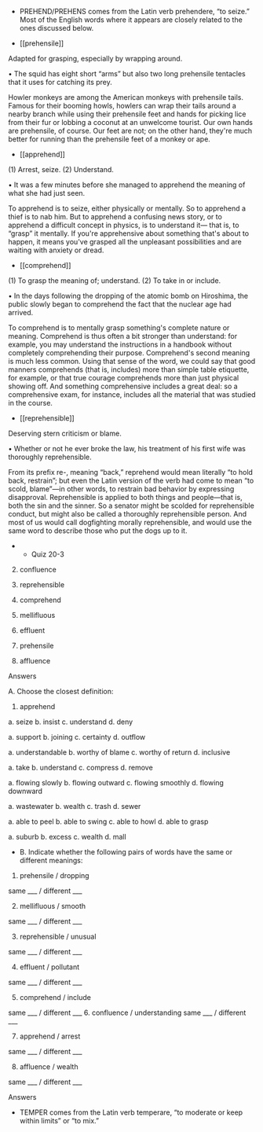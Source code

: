 - PREHEND/PREHENS  comes  from  the  Latin  verb  prehendere,  “to  seize.”  Most  of  the  English
words where it appears are closely related to the ones discussed below.

- [[prehensile]] 

 Adapted for grasping, especially by wrapping around. 

• The squid has eight short “arms” but also two long prehensile tentacles that it uses for catching its
prey. 

Howler monkeys are among the American monkeys with prehensile tails. Famous for their booming
howls,  howlers  can  wrap  their  tails  around  a  nearby  branch  while  using  their  prehensile  feet  and
hands for picking lice from their fur or lobbing a coconut at an unwelcome tourist. Our own hands are
prehensile,  of  course.  Our  feet  are  not;  on  the  other  hand,  they're  much  better  for  running  than  the
prehensile feet of a monkey or ape.

- [[apprehend]] 

 (1) Arrest, seize. (2) Understand. 

• It was a few minutes before she managed to apprehend the meaning of what she had just seen. 

To apprehend is to seize, either physically or mentally. So to apprehend a thief is to nab him. But to
apprehend a confusing news story, or to apprehend a difficult concept in physics, is to understand it—
that is, to “grasp” it mentally. If you're apprehensive about something that's about to happen, it means
you've grasped all the unpleasant possibilities and are waiting with anxiety or dread.

- [[comprehend]] 

 (1) To grasp the meaning of; understand. (2) To take in or include. 

•  In  the  days  following  the  dropping  of  the  atomic  bomb  on  Hiroshima,  the  public  slowly  began  to
comprehend the fact that the nuclear age had arrived. 

To  comprehend  is  to  mentally  grasp  something's  complete  nature  or  meaning.  Comprehend  is  thus
often a bit stronger than understand: for example, you may understand the instructions in a handbook
without  completely  comprehending  their  purpose.  Comprehend's  second  meaning  is  much  less
common.  Using  that  sense  of  the  word,  we  could  say  that  good  manners  comprehends  (that  is,
includes) more than simple table etiquette, for example, or that true courage comprehends more than
just physical showing off. And something comprehensive includes a great deal: so a comprehensive
exam, for instance, includes all the material that was studied in the course.

- [[reprehensible]] 

 Deserving stern criticism or blame. 

• Whether or not he ever broke the law, his treatment of his first wife was thoroughly reprehensible. 

From  its  prefix  re-,  meaning  “back,”  reprehend  would  mean  literally  “to  hold  back,  restrain”;  but
even the Latin version of the verb had come to mean “to scold, blame”—in other words, to restrain
bad behavior by expressing disapproval. Reprehensible is applied to both things and people—that is,
both the sin and the sinner. So a senator might be scolded for reprehensible conduct, but might also be
called  a  thoroughly  reprehensible  person.  And  most  of  us  would  call  dogfighting  morally
reprehensible, and would use the same word to describe those who put the dogs up to it.

- - Quiz 20-3

2. confluence

3. reprehensible

4. comprehend

5. mellifluous

6. effluent

7. prehensile

8. affluence

Answers

A. Choose the closest definition:
1. apprehend

a. seize b. insist c. understand d. deny

a. support b. joining c. certainty d. outflow

a. understandable b. worthy of blame c. worthy of return d. inclusive

a. take b. understand c. compress d. remove

a. flowing slowly b. flowing outward c. flowing smoothly d. flowing downward

a. wastewater b. wealth c. trash d. sewer

a. able to peel b. able to swing c. able to howl d. able to grasp

a. suburb b. excess c. wealth d. mall

- B. Indicate whether the following pairs of words have the same or different meanings:
1. prehensile / dropping

same ___ / different ___

2. mellifluous / smooth

same ___ / different ___

3. reprehensible / unusual

same ___ / different ___

4. effluent / pollutant

same ___ / different ___

5. comprehend / include

same ___ / different ___
6. confluence / understanding
same ___ / different ___

7. apprehend / arrest

same ___ / different ___

8. affluence / wealth

same ___ / different ___

Answers

- TEMPER  comes  from  the  Latin  verb  temperare,  “to  moderate  or  keep  within  limits”  or  “to  mix.”
